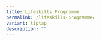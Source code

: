 ```yaml
---
title: Lifeskills Programme
permalink: /lifeskills-programme/
variant: tiptap
description: ""
---
```

